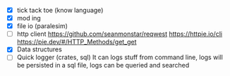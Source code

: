 - [X] tick tack toe (know language)
- [X] mod ing
- [X] file io (paralesim)
- [ ] http client
    https://github.com/seanmonstar/reqwest
    https://httpie.io/cli
    https://pie.dev/#/HTTP_Methods/get_get
- [X] Data structures
- [ ] Quick logger (crates, sql)
    It can logs stuff from command line, logs will be persisted in a sql file, logs can be queried and searched
